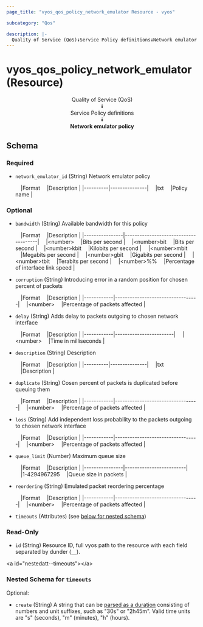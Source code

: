```yaml
---
page_title: "vyos_qos_policy_network_emulator Resource - vyos"

subcategory: "Qos"

description: |- 
  Quality of Service (QoS)⯯Service Policy definitions⯯Network emulator policy
---
```


# vyos_qos_policy_network_emulator (Resource)
<center>

Quality of Service (QoS)  
⯯  
Service Policy definitions  
⯯  
**Network emulator policy**


</center>

## Schema

### Required

- `network_emulator_id` (String) Network emulator policy

    &emsp;|Format  &emsp;|Description  |
    |----------|---------------|
    &emsp;|txt     &emsp;|Policy name  |

### Optional

- `bandwidth` (String) Available bandwidth for this policy

    &emsp;|Format        &emsp;|Description                         |
    |----------------|--------------------------------------|
    &emsp;|&lt;number&gt;      &emsp;|Bits per second                     |
    &emsp;|&lt;number&gt;bit   &emsp;|Bits per second                     |
    &emsp;|&lt;number&gt;kbit  &emsp;|Kilobits per second                 |
    &emsp;|&lt;number&gt;mbit  &emsp;|Megabits per second                 |
    &emsp;|&lt;number&gt;gbit  &emsp;|Gigabits per second                 |
    &emsp;|&lt;number&gt;tbit  &emsp;|Terabits per second                 |
    &emsp;|&lt;number&gt;%%    &emsp;|Percentage of interface link speed  |
- `corruption` (String) Introducing error in a random position for chosen percent of packets

    &emsp;|Format    &emsp;|Description                     |
    |------------|----------------------------------|
    &emsp;|&lt;number&gt;  &emsp;|Percentage of packets affected  |
- `delay` (String) Adds delay to packets outgoing to chosen network interface

    &emsp;|Format    &emsp;|Description           |
    |------------|------------------------|
    &emsp;|&lt;number&gt;  &emsp;|Time in milliseconds  |
- `description` (String) Description

    &emsp;|Format  &emsp;|Description  |
    |----------|---------------|
    &emsp;|txt     &emsp;|Description  |
- `duplicate` (String) Cosen percent of packets is duplicated before queuing them

    &emsp;|Format    &emsp;|Description                     |
    |------------|----------------------------------|
    &emsp;|&lt;number&gt;  &emsp;|Percentage of packets affected  |
- `loss` (String) Add independent loss probability to the packets outgoing to chosen network interface

    &emsp;|Format    &emsp;|Description                     |
    |------------|----------------------------------|
    &emsp;|&lt;number&gt;  &emsp;|Percentage of packets affected  |
- `queue_limit` (Number) Maximum queue size

    &emsp;|Format        &emsp;|Description            |
    |----------------|-------------------------|
    &emsp;|1-4294967295  &emsp;|Queue size in packets  |
- `reordering` (String) Emulated packet reordering percentage

    &emsp;|Format    &emsp;|Description                     |
    |------------|----------------------------------|
    &emsp;|&lt;number&gt;  &emsp;|Percentage of packets affected  |
- `timeouts` (Attributes) (see [below for nested schema](#nestedatt--timeouts))

### Read-Only

- `id` (String) Resource ID, full vyos path to the resource with each field separated by dunder (`__`).

&lt;a id=&#34;nestedatt--timeouts&#34;&gt;&lt;/a&gt;
### Nested Schema for `timeouts`

Optional:

- `create` (String) A string that can be [parsed as a duration](https://pkg.go.dev/time#ParseDuration) consisting of numbers and unit suffixes, such as &#34;30s&#34; or &#34;2h45m&#34;. Valid time units are &#34;s&#34; (seconds), &#34;m&#34; (minutes), &#34;h&#34; (hours).  
